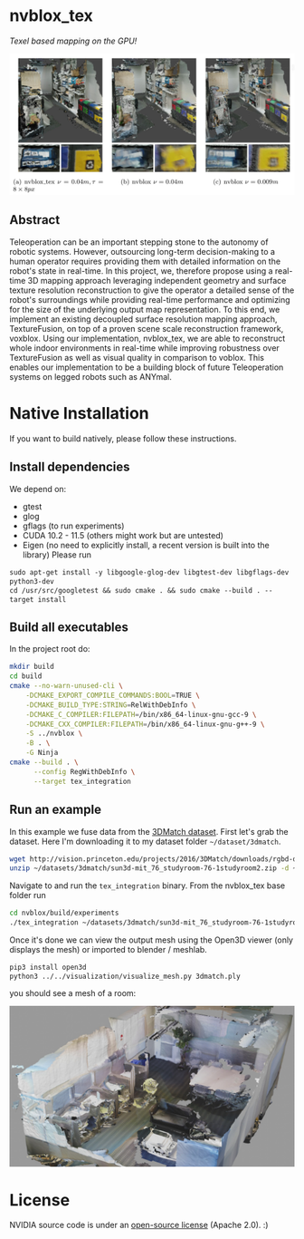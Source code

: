 # nvblox_tex
*Texel based mapping on the GPU!*

![nvlbox_tex overview](docs/images/nvblox_tex.jpg)

## Abstract 
Teleoperation can be an important stepping stone to the autonomy of robotic systems.
However, outsourcing long-term decision-making to a human operator
requires providing them with detailed information on the robot's state in real-time.
In this project, we, therefore propose using a real-time 3D mapping approach leveraging independent geometry and surface texture resolution 
reconstruction to give the operator a detailed sense of the robot's surroundings while providing real-time performance and optimizing for the size
of the underlying output map representation. To this end, we implement an existing decoupled surface resolution mapping approach, TextureFusion,
on top of a proven scene scale reconstruction framework, voxblox. Using our implementation, nvblox_tex, we are able to reconstruct whole indoor environments in real-time
while improving robustness over TextureFusion as well as visual quality in comparison to voblox.
This enables our implementation to be a building block of future Teleoperation systems on legged robots such as ANYmal. 

# Native Installation
If you want to build natively, please follow these instructions. 
<!-- Instructions for docker are [further below](#docker). -->

## Install dependencies
We depend on:
- gtest
- glog
- gflags (to run experiments)
- CUDA 10.2 - 11.5 (others might work but are untested)
- Eigen (no need to explicitly install, a recent version is built into the library)
Please run
```
sudo apt-get install -y libgoogle-glog-dev libgtest-dev libgflags-dev python3-dev
cd /usr/src/googletest && sudo cmake . && sudo cmake --build . --target install
```

## Build all executables
In the project root do:

```bash
mkdir build
cd build
cmake --no-warn-unused-cli \
    -DCMAKE_EXPORT_COMPILE_COMMANDS:BOOL=TRUE \
    -DCMAKE_BUILD_TYPE:STRING=RelWithDebInfo \
    -DCMAKE_C_COMPILER:FILEPATH=/bin/x86_64-linux-gnu-gcc-9 \
    -DCMAKE_CXX_COMPILER:FILEPATH=/bin/x86_64-linux-gnu-g++-9 \
    -S ../nvblox \
    -B . \
    -G Ninja
cmake --build . \
      --config RegWithDebInfo \
      --target tex_integration
```

## Run an example
In this example we fuse data from the [3DMatch dataset](https://3dmatch.cs.princeton.edu/). First let's grab the dataset. Here I'm downloading it to my dataset folder `~/dataset/3dmatch`.

```bash
wget http://vision.princeton.edu/projects/2016/3DMatch/downloads/rgbd-datasets/sun3d-mit_76_studyroom-76-1studyroom2.zip -P ~/datasets/3dmatch
unzip ~/datasets/3dmatch/sun3d-mit_76_studyroom-76-1studyroom2.zip -d ~/datasets/3dmatch
```

Navigate to and run the `tex_integration` binary. From the nvblox_tex base folder run

```bash
cd nvblox/build/experiments
./tex_integration ~/datasets/3dmatch/sun3d-mit_76_studyroom-76-1studyroom2/  --mesh_output_path 3dmatch.ply --texture_output_path 3dmatch.png
```

Once it's done we can view the output mesh using the Open3D viewer (only displays the mesh) or imported to blender / meshlab.

```
pip3 install open3d
python3 ../../visualization/visualize_mesh.py 3dmatch.ply
```

you should see a mesh of a room:

![nvblox_tex_3dmatch](docs/images/nvblox_tex_3dmatch.jpg)

# License
NVIDIA source code is under an [open-source license](LICENSE) (Apache 2.0). :)
